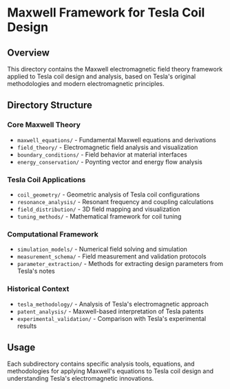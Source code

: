 # Maxwell Framework for Tesla Coil Design

## Overview
This directory contains the Maxwell electromagnetic field theory framework applied to Tesla coil design and analysis, based on Tesla's original methodologies and modern electromagnetic principles.

## Directory Structure

### Core Maxwell Theory
- `maxwell_equations/` - Fundamental Maxwell equations and derivations
- `field_theory/` - Electromagnetic field analysis and visualization
- `boundary_conditions/` - Field behavior at material interfaces
- `energy_conservation/` - Poynting vector and energy flow analysis

### Tesla Coil Applications
- `coil_geometry/` - Geometric analysis of Tesla coil configurations
- `resonance_analysis/` - Resonant frequency and coupling calculations
- `field_distribution/` - 3D field mapping and visualization
- `tuning_methods/` - Mathematical framework for coil tuning

### Computational Framework
- `simulation_models/` - Numerical field solving and simulation
- `measurement_schema/` - Field measurement and validation protocols
- `parameter_extraction/` - Methods for extracting design parameters from Tesla's notes

### Historical Context
- `tesla_methodology/` - Analysis of Tesla's electromagnetic approach
- `patent_analysis/` - Maxwell-based interpretation of Tesla patents
- `experimental_validation/` - Comparison with Tesla's experimental results

## Usage
Each subdirectory contains specific analysis tools, equations, and methodologies for applying Maxwell's equations to Tesla coil design and understanding Tesla's electromagnetic innovations.
